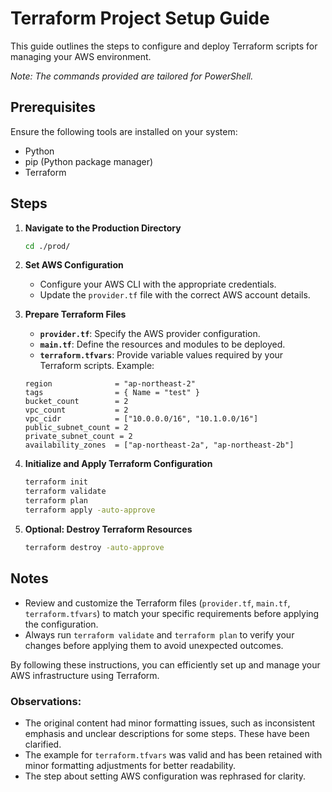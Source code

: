 # Terraform Project Setup Guide

This guide outlines the steps to configure and deploy Terraform scripts for managing your AWS environment.

*Note: The commands provided are tailored for PowerShell.*

## Prerequisites

Ensure the following tools are installed on your system:
- Python
- pip (Python package manager)
- Terraform

## Steps

1. **Navigate to the Production Directory**
    ```bash
    cd ./prod/
    ```

2. **Set AWS Configuration**
   - Configure your AWS CLI with the appropriate credentials.
   - Update the `provider.tf` file with the correct AWS account details.

3. **Prepare Terraform Files**
    - **`provider.tf`**: Specify the AWS provider configuration.
    - **`main.tf`**: Define the resources and modules to be deployed.
    - **`terraform.tfvars`**: Provide variable values required by your Terraform scripts. Example:
    ```hcl
    region              = "ap-northeast-2"
    tags                = { Name = "test" }
    bucket_count        = 2
    vpc_count           = 2
    vpc_cidr            = ["10.0.0.0/16", "10.1.0.0/16"]
    public_subnet_count = 2
    private_subnet_count = 2
    availability_zones  = ["ap-northeast-2a", "ap-northeast-2b"]
    ```

4. **Initialize and Apply Terraform Configuration**
    ```bash
    terraform init
    terraform validate
    terraform plan
    terraform apply -auto-approve
    ```

5. **Optional: Destroy Terraform Resources**
    ```bash
    terraform destroy -auto-approve
    ```

## Notes
- Review and customize the Terraform files (`provider.tf`, `main.tf`, `terraform.tfvars`) to match your specific requirements before applying the configuration.
- Always run `terraform validate` and `terraform plan` to verify your changes before applying them to avoid unexpected outcomes.

By following these instructions, you can efficiently set up and manage your AWS infrastructure using Terraform.

### Observations:
- The original content had minor formatting issues, such as inconsistent emphasis and unclear descriptions for some steps. These have been clarified.
- The example for `terraform.tfvars` was valid and has been retained with minor formatting adjustments for better readability.
- The step about setting AWS configuration was rephrased for clarity.

